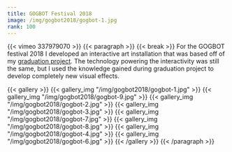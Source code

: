 ```yaml
---
title: GOGBOT Festival 2018
image: /img/gogbot2018/gogbot-1.jpg
rank: 100
---
```

{{< vimeo 337979070 >}}
{{< paragraph >}}
{{< break >}}
For the GOGBOT festival 2018 I developed an interactive art installation that was based off of my <a href="/projects/graduation-project">graduation project</a>. The technology powering the interactivity was still the same, but I used the knowledge gained during graduation project to develop completely new visual effects.

{{< gallery >}}
{{< gallery_img "/img/gogbot2018/gogbot-1.jpg" >}}
{{< gallery_img "/img/gogbot2018/gogbot-9.jpg" >}}
{{< gallery_img "/img/gogbot2018/gogbot-2.jpg" >}}
{{< gallery_img "/img/gogbot2018/gogbot-3.jpg" >}}
{{< gallery_img "/img/gogbot2018/gogbot-7.jpg" >}}
{{< gallery_img "/img/gogbot2018/gogbot-8.jpg" >}}
{{< gallery_img "/img/gogbot2018/gogbot-4.jpg" >}}
{{< gallery_img "/img/gogbot2018/gogbot-6.jpg" >}}
{{< /gallery >}}
{{< /paragraph >}}
